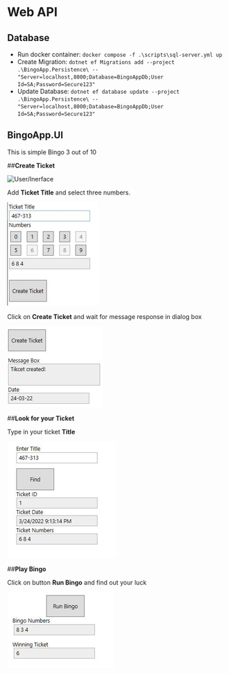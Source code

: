 # Web API

## Database

- Run docker container: `docker compose -f .\scripts\sql-server.yml up`
- Create Migration: `dotnet ef Migrations add --project .\BingoApp.Persistence\ -- "Server=localhost,8000;Database=BingoAppDb;User Id=SA;Password=Secure123"`
- Update Database: `dotnet ef database update --project .\BingoApp.Persistence\ -- "Server=localhost,8000;Database=BingoAppDb;User Id=SA;Password=Secure123"`

## BingoApp.UI

This is simple Bingo 3 out of 10

##**Create Ticket**

![User/Inerface](./resources/user-interface.jpg)

Add **Ticket Title** and select three numbers. 

![Create/Ticket](./resources/create_ticket.jpg)

Click on **Create Ticket** and wait for message response in dialog box

![DialogBox](./resources/create_ticket_dialog_box.jpg)

##**Look for your Ticket**

Type in your ticket **Title**

![Search-Ticket](./resources/look_for_ticket.jpg)

##**Play Bingo**

Click on button **Run Bingo** and find out your luck

![Run-Bingo](./resources/run_bingo.jpg)
